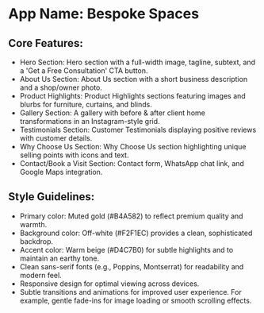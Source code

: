 # **App Name**: Bespoke Spaces

## Core Features:

- Hero Section: Hero section with a full-width image, tagline, subtext, and a 'Get a Free Consultation' CTA button.
- About Us Section: About Us section with a short business description and a shop/owner photo.
- Product Highlights: Product Highlights sections featuring images and blurbs for furniture, curtains, and blinds.
- Gallery Section: A gallery with before & after client home transformations in an Instagram-style grid.
- Testimonials Section: Customer Testimonials displaying positive reviews with customer details.
- Why Choose Us Section: Why Choose Us section highlighting unique selling points with icons and text.
- Contact/Book a Visit Section: Contact form, WhatsApp chat link, and Google Maps integration.

## Style Guidelines:

- Primary color: Muted gold (#B4A582) to reflect premium quality and warmth.
- Background color: Off-white (#F2F1EC) provides a clean, sophisticated backdrop.
- Accent color: Warm beige (#D4C7B0) for subtle highlights and to maintain an earthy tone.
- Clean sans-serif fonts (e.g., Poppins, Montserrat) for readability and modern feel.
- Responsive design for optimal viewing across devices.
- Subtle transitions and animations for improved user experience. For example, gentle fade-ins for image loading or smooth scrolling effects.